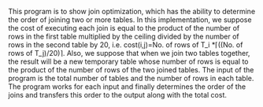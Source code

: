 This program is to show join optimization, which has the ability to determine the order of joining two or more tables. In this implementation, we suppose the cost of executing each join is equal to the product of the number of rows in the first table multiplied by the ceiling divided by the number of rows in the second table by 20, i.e.
cost(i,j)=No. of rows of T_i *⌈((No. of rows of T_j)/20)⌉.
Also, we suppose that when we join two tables together, the result will be a new temporary table whose number of rows is equal to the product of the number of rows of the two joined tables.
The input of the program is the total number of tables and the number of rows in each table.
The program works for each input and finally determines the order of the joins and transfers this order to the output along with the total cost.
